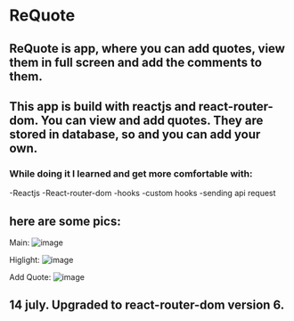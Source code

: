 # ReQuote
## ReQuote is app, where you can add quotes, view them in full screen and add the comments to them.

## This app is build with reactjs and react-router-dom. You can view and add quotes. They are stored in database, so and you can add your own. 

### While doing it I learned and get more comfortable with: 
-Reactjs
-React-router-dom
-hooks
-custom hooks
-sending api request

## here are some pics: 

Main:
![image](https://user-images.githubusercontent.com/78042518/178533792-5c9e7102-1005-47ec-8539-65f46f0ce793.png)

Higlight:
![image](https://user-images.githubusercontent.com/78042518/178533716-bdc1e193-455a-4401-85bd-c7d019cdfa5a.png)

Add Quote:
![image](https://user-images.githubusercontent.com/78042518/178533605-e9b91880-aa8f-4264-bed0-50b04ac73dda.png)

## 14 july. Upgraded to react-router-dom version 6. 
